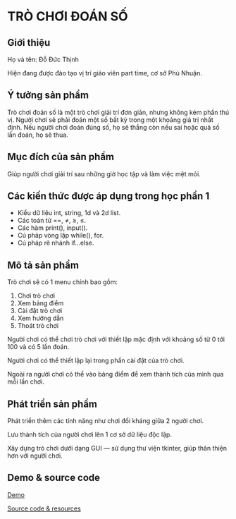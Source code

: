# TRÒ CHƠI ĐOÁN SỐ

## Giới thiệu

Họ và tên: Đỗ Đức Thịnh

Hiện đang được đào tạo vị trí giáo viên part time, cơ sở Phú Nhuận.

## Ý tưởng sản phẩm

Trò chơi đoán số là một trò chơi giải trí đơn giản, nhưng không kém phần thú vị. Người chơi sẽ phải đoán một số bất kỳ trong một khoảng giá trị nhất định. Nếu người chơi đoán đúng số, họ sẽ thắng còn nếu sai hoặc quá số lần đoán, họ sẽ thua. 

## Mục đích của sản phẩm

Giúp người chơi giải trí sau những giờ học tập và làm việc mệt mỏi.

## Các kiến thức được áp dụng trong học phần 1

* Kiểu dữ liệu int, string, 1d và 2d list.
* Các toán tử ==, ≠, ≥, ≤.
* Các hàm print(), input().
* Cú pháp vòng lặp while(), for.
* Cú pháp rẽ nhánh if…else.

## Mô tả sản phẩm

Trò chơi sẽ có 1 menu chính bao gồm:

1. Chơi trò chơi
2. Xem bảng điểm
3. Cài đặt trò chơi
4. Xem hướng dẫn
5. Thoát trò chơi

Người chơi có thể chơi trò chơi với thiết lập mặc định với khoảng số từ 0 tới 100 và có 5 lần đoán.

Người chơi có thể thiết lập lại trong phần cài đặt của trò chơi.

Ngoài ra người chơi có thể vào bảng điểm để xem thành tích của mình qua mỗi lần chơi.

## Phát triển sản phẩm

Phát triển thêm các tính năng như chơi đối kháng giữa 2 người chơi.

Lưu thành tích của người chơi lên 1 cơ sở dữ liệu độc lập.

Xây dựng trò chơi dưới dạng GUI — sử dụng thư viện tkinter, giúp thân thiện hơn với người chơi.

## Demo & source code

[Demo](https://replit.com/@ducthinh-dev/number-guessing-game/)

[Source code & resources](https://github.com/ducthinh-dev/number-guessing-game/)